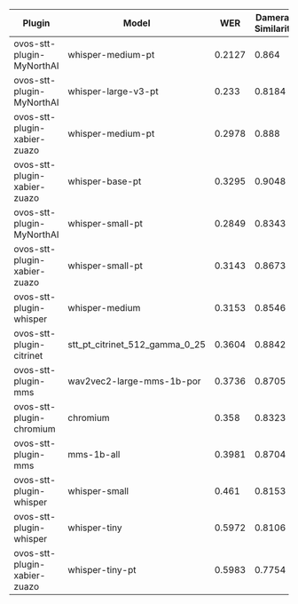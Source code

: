 |Plugin|Model|WER|Damerau Similarity|Score|
|-----|-----|---|------------------|-----|
| ovos-stt-plugin-MyNorthAI | whisper-medium-pt | 0.2127 | 0.864 | 68.0244 |
| ovos-stt-plugin-MyNorthAI | whisper-large-v3-pt | 0.233 | 0.8184 | 62.7715 |
| ovos-stt-plugin-xabier-zuazo | whisper-medium-pt | 0.2978 | 0.888 | 62.3594 |
| ovos-stt-plugin-xabier-zuazo | whisper-base-pt | 0.3295 | 0.9048 | 60.6693 |
| ovos-stt-plugin-MyNorthAI | whisper-small-pt | 0.2849 | 0.8343 | 59.6678 |
| ovos-stt-plugin-xabier-zuazo | whisper-small-pt | 0.3143 | 0.8673 | 59.4694 |
| ovos-stt-plugin-whisper | whisper-medium | 0.3153 | 0.8546 | 58.5188 |
| ovos-stt-plugin-citrinet | stt_pt_citrinet_512_gamma_0_25 | 0.3604 | 0.8842 | 56.5554 |
| ovos-stt-plugin-mms | wav2vec2-large-mms-1b-por | 0.3736 | 0.8705 | 54.5309 |
| ovos-stt-plugin-chromium | chromium | 0.358 | 0.8323 | 53.4337 |
| ovos-stt-plugin-mms | mms-1b-all | 0.3981 | 0.8704 | 52.3891 |
| ovos-stt-plugin-whisper | whisper-small | 0.461 | 0.8153 | 43.9435 |
| ovos-stt-plugin-whisper | whisper-tiny | 0.5972 | 0.8106 | 32.6497 |
| ovos-stt-plugin-xabier-zuazo | whisper-tiny-pt | 0.5983 | 0.7754 | 31.1441 |